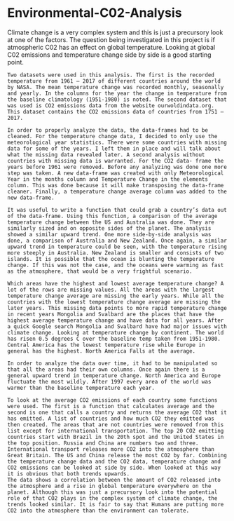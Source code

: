 # Environmental-C02-Analysis
Climate change is a very complex system and this is just a precursory look at one of the factors. The question being investigated in this project is if atmospheric C02  has an effect on global temperature. Looking at global C02 emissions and temperature change side by side is a good starting point.
	
	Two datasets were used in this analysis. The first is the recorded temperature from 1961 – 2017 of different countries around the world by NASA. The mean temperature change was recorded monthly, seasonally and yearly. In the columns for the year the change in temperature from the baseline climatology (1951-1980) is noted. The second dataset that was used is CO2 emissions data from the website ourwoldindata.org. This dataset contains the CO2 emissions data of countries from 1751 – 2017.
	
	In order to properly analyze the data, the data-frames had to be cleaned. For the temperature change data, I decided to only use the meteorological year statistics. There were some countries with missing data for some of the years. I left them in place and will talk about what the missing data revealed later. A second analysis without countries with missing data is warranted. For the CO2 data- frame the years before 1961 were removed. Before any analyzing was done one more step was taken. A new data-frame was created with only Meteorological Year in the months column and Temperature Change in the elements column. This was done because it will make transposing the data-frame cleaner. Finally, a temperature change average column was added to the new data-frame. 
	
	It was useful to write a function that could grab a country’s data out of the data-frame. Using this function, a comparison of the average temperature change between the US and Australia was done. They are similarly sized and on opposite sides of the planet. The analysis showed a similar upward trend. One more side-by-side analysis was done, a comparison of Australia and New Zealand. Once again, a similar upward trend in temperature could be seen, with the temperature rising more steeply in Australia. New Zealand is smaller and consists of two islands. It is possible that the ocean is blunting the temperature change. If this was not the case, and the oceans were warming as fast as the atmosphere, that would be a very frightful scenario. 
	
	Which areas have the highest and lowest average temperature change? A lot of the rows are missing values. All the areas with the largest temperature change average are missing the early years. While all the countries with the lowest temperature change average are missing the later years. This missing data points to more rapid temperature change in recent years Mongolia and Svalbard are the places that have the highest average temperature change and have data for all years. After a quick Google search Mongolia and Svalbard have had major issues with climate change. Looking at temperature change by continent. The world has risen 0.5 degrees C over the baseline temp taken from 1951-1980. Central America has the lowest temperature rise while Europe in general has the highest. North America Falls at the average.
	
	In order to analyze the data over time, it had to be manipulated so that all the areas had their own columns. Once again there is a general upward trend in temperature change. North America and Europe fluctuate the most wildly. After 1997 every area of the world was warmer than the baseline temperature each year.
	
	To look at the average CO2 emissions of each country some functions were used. The first is a function that calculates average and the second is one that calls a country and returns the average CO2 that it has emitted. A list of countries and how much CO2 they emitted was then created. The areas that are not countries were removed from this list except for international transportation. The top 20 CO2 emitting countries start with Brazil in the 20th spot and the United States in the top position. Russia and China are numbers two and three. International transport releases more CO2 into the atmosphere than Great Britain. The US and China release the most CO2 by far. Combining the temperature change data and the CO2 data, temperature change and CO2 emissions can be looked at side by side. When looked at this way it is obvious that both trends upwards.
	The data shows a correlation between the amount of CO2 released into the atmosphere and a rise in global temperature everywhere on the planet. Although this was just a precursory look into the potential role of that CO2 plays in the complex system of climate change, the trends looked similar. It is fair to say that Humans are putting more CO2 into the atmosphere than the environment can tolerate. 
